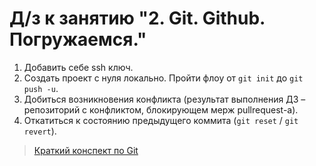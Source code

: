# Д/з к занятию "2. Git. Github. Погружаемся."


1. Добавить себе ssh ключ.
2. Создать проект с нуля локально. Пройти флоу от ```git init``` до ```git push -u```.
3. Добиться возникновения конфликта (результат выполнения ДЗ – репозиторий с конфликтом, блокирующем мерж pullrequest-а).
4. Откатиться к состоянию предыдущего коммита (```git reset``` / ```git revert```).

> [Краткий конспект по Git](https://github.com/qa-guru/knowledge-base/wiki/2.-Git.-GitHub.-%D0%9F%D0%BE%D0%B3%D1%80%D1%83%D0%B6%D0%B0%D0%B5%D0%BC%D1%81%D1%8F)
